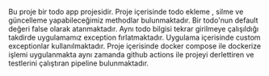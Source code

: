 Bu proje bir todo app projesidir.
Proje içerisinde todo ekleme , silme ve güncelleme yapabileceğimiz methodlar bulunmaktadır.
Bir todo'nun default değeri false olarak atanmaktadır.
Aynı todo bilgisi tekrar girilmeye çalışıldığı takdirde uygulamamız exception fırlatmaktadır.
Uygulama içerisinde custom exceptionlar kullanılmaktadır.
Proje içerisinde docker compose ile dockerize işlemi uygulanmakta aynı zamanda github actions ile projeyi derlettiren ve testlerini çalıştıran pipeline bulunmaktadır.
